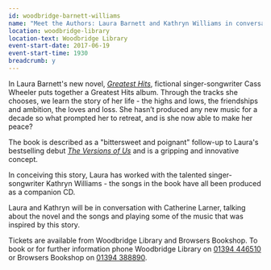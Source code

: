 ```yaml
---
id: woodbridge-barnett-williams
name: "Meet the Authors: Laura Barnett and Kathryn Williams in conversation with Catherine Larner"
location: woodbridge-library
location-text: Woodbridge Library
event-start-date: 2017-06-19
event-start-time: 1930
breadcrumb: y
---
```


In Laura Barnett's new novel, [<cite>Greatest Hits</cite>](https://suffolk.spydus.co.uk/cgi-bin/spydus.exe/ENQ/OPAC/BIBENQ?BRN=2160814), fictional singer-songwriter Cass Wheeler puts together a Greatest Hits album. Through the tracks she chooses, we learn the story of her life - the highs and lows, the friendships and ambition, the loves and loss. She hasn’t produced any new music for a decade so what prompted her to retreat, and is she now able to make her peace?

The book is described as a "bittersweet and poignant" follow-up to Laura's bestselling debut [<cite>The Versions of Us</cite>](https://suffolk.spydus.co.uk/cgi-bin/spydus.exe/ENQ/OPAC/BIBENQ?BRN=1867059) and is a gripping and innovative concept.

In conceiving this story, Laura has worked with the talented singer-songwriter Kathryn Williams - the songs in the book have all been produced as a companion CD.

Laura and Kathryn will be in conversation with Catherine Larner, talking about the novel and the songs and playing some of the music that was inspired by this story.

Tickets are available from Woodbridge Library and Browsers Bookshop. To book or for further information phone Woodbridge Library on [01394 446510](tel:01394446510) or Browsers Bookshop on [01394 388890](tel:01394388890).
